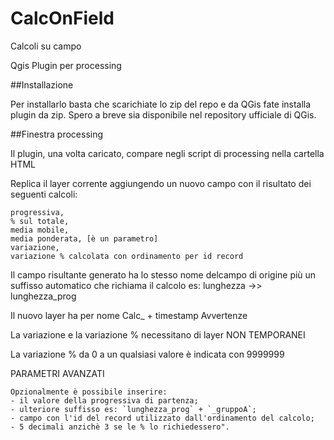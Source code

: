 # CalcOnField
Calcoli su campo

Qgis Plugin per processing

##Installazione

Per installarlo basta che scarichiate lo zip del repo e da QGis fate installa plugin da zip. Spero a breve sia disponibile nel repository ufficiale di QGis.

##Finestra processing

Il plugin, una volta caricato, compare negli script di processing nella cartella HTML

Replica il layer corrente aggiungendo un nuovo campo con il risultato dei seguenti calcoli:

    progressiva,
    % sul totale,
    media mobile,
    media ponderata, [è un parametro]
    variazione,
    variazione % calcolata con ordinamento per id record

Il campo risultante generato ha lo stesso nome delcampo di origine più un suffisso automatico che richiama il calcolo es: lunghezza ->> lunghezza_prog

Il nuovo layer ha per nome Calc_ + timestamp
Avvertenze

La variazione e la variazione % necessitano di layer NON TEMPORANEI

La variazione % da 0 a un qualsiasi valore è indicata con 9999999

PARAMETRI AVANZATI

    Opzionalmente è possibile inserire:
    - il valore della progressiva di partenza;
	- ulteriore suffisso es: `lunghezza_prog` + `_gruppoA`;
    - campo con l'id del record utilizzato dall'ordinamento del calcolo;
    - 5 decimali anzichè 3 se le % lo richiedessero".
